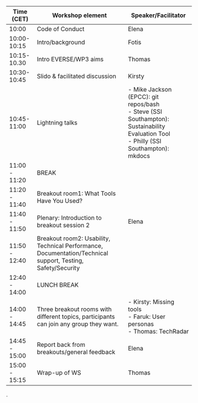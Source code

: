 | Time (CET) | Workshop element | Speaker/Facilitator |
| ---------  | ---------------- | ------------------- |
| 10:00      | Code of Conduct  | Elena               |
| 10:00-10:15| Intro/background | Fotis               |
| 10:15-10.30| Intro EVERSE/WP3 aims | Thomas         |
| 10:30-10:45| Slido & facilitated discussion | Kirsty|
| 10:45-11:00| Lightning talks | - Mike Jackson (EPCC): git repos/bash <br>  - Steve (SSI Southampton): Sustainability Evaluation Tool <br> - Philly (SSI Southampton): mkdocs |
| 11:00 - 11:20 | BREAK   | |
| 11:20 - 11:40  | Breakout room1: What Tools Have You Used? |  |
| 11:40 - 11:50  | Plenary: Introduction to breakout session 2| Elena |
| 11:50 - 12:40  | Breakout room2: Usability, Technical Performance, Documentation/Technical support, Testing, Safety/Security | |
| 12:40 - 14:00  |  LUNCH BREAK |  |
| 14:00 - 14:45  | Three breakout rooms with different topics, participants can join any group they want. |-  Kirsty: Missing tools <br> - Faruk: User personas <br> - Thomas: TechRadar <br> |
| 14:45 - 15:00 | Report back from breakouts/general feedback| Elena |
| 15:00 - 15:15 | Wrap-up of WS | Thomas |


.
